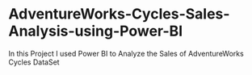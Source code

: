 # AdventureWorks-Cycles-Sales-Analysis-using-Power-BI
In this Project I used Power BI to Analyze the Sales of AdventureWorks Cycles DataSet
